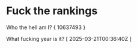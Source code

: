 # Fuck the rankings

Who the hell am I?
{ 10637493 }

What fucking year is it?
[ 2025-03-21T00:36:40Z ]
